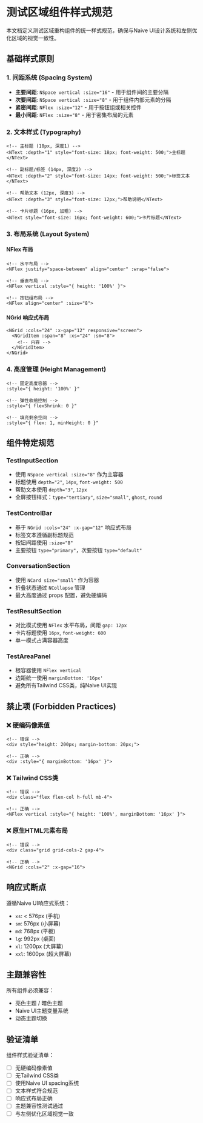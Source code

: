 # 测试区域组件样式规范

本文档定义测试区域重构组件的统一样式规范，确保与Naive UI设计系统和左侧优化区域的视觉一致性。

## 基础样式原则

### 1. 间距系统 (Spacing System)

- **主要间距**: `NSpace vertical :size="16"` - 用于组件间的主要分隔
- **次要间距**: `NSpace vertical :size="8"` - 用于组件内部元素的分隔  
- **紧密间距**: `NFlex :size="12"` - 用于按钮组或相关控件
- **最小间距**: `NFlex :size="8"` - 用于密集布局的元素

### 2. 文本样式 (Typography)

```vue
<!-- 主标题 (18px, 深度1) -->
<NText :depth="1" style="font-size: 18px; font-weight: 500;">主标题</NText>

<!-- 副标题/标签 (14px, 深度2) -->
<NText :depth="2" style="font-size: 14px; font-weight: 500;">标签文本</NText>

<!-- 帮助文本 (12px, 深度3) -->
<NText :depth="3" style="font-size: 12px;">帮助说明</NText>

<!-- 卡片标题 (16px, 加粗) -->
<NText style="font-size: 16px; font-weight: 600;">卡片标题</NText>
```

### 3. 布局系统 (Layout System)

#### NFlex 布局
```vue
<!-- 水平布局 -->
<NFlex justify="space-between" align="center" :wrap="false">

<!-- 垂直布局 -->
<NFlex vertical :style="{ height: '100%' }">

<!-- 按钮组布局 -->
<NFlex align="center" :size="8">
```

#### NGrid 响应式布局
```vue
<NGrid :cols="24" :x-gap="12" responsive="screen">
  <NGridItem :span="8" :xs="24" :sm="8">
    <!-- 内容 -->
  </NGridItem>
</NGrid>
```

### 4. 高度管理 (Height Management)

```vue
<!-- 固定高度容器 -->
:style="{ height: '100%' }"

<!-- 弹性收缩控制 -->
:style="{ flexShrink: 0 }"

<!-- 填充剩余空间 -->
:style="{ flex: 1, minHeight: 0 }"
```

## 组件特定规范

### TestInputSection
- 使用 `NSpace vertical :size="8"` 作为主容器
- 标题使用 `depth="2"`, `14px`, `font-weight: 500`
- 帮助文本使用 `depth="3"`, `12px`
- 全屏按钮样式：`type="tertiary"`, `size="small"`, `ghost`, `round`

### TestControlBar  
- 基于 `NGrid :cols="24" :x-gap="12"` 响应式布局
- 标签文本遵循副标题规范
- 按钮间距使用 `:size="8"`
- 主要按钮 `type="primary"`，次要按钮 `type="default"`

### ConversationSection
- 使用 `NCard size="small"` 作为容器
- 折叠状态通过 `NCollapse` 管理
- 最大高度通过 props 配置，避免硬编码

### TestResultSection
- 对比模式使用 `NFlex` 水平布局，间距 `gap: 12px`
- 卡片标题使用 `16px`, `font-weight: 600`
- 单一模式占满容器高度

### TestAreaPanel
- 根容器使用 `NFlex vertical`
- 边距统一使用 `marginBottom: '16px'`
- 避免所有Tailwind CSS类，纯Naive UI实现

## 禁止项 (Forbidden Practices)

### ❌ 硬编码像素值
```vue
<!-- 错误 -->
<div style="height: 200px; margin-bottom: 20px;">

<!-- 正确 -->
<div :style="{ marginBottom: '16px' }">
```

### ❌ Tailwind CSS类
```vue
<!-- 错误 -->
<div class="flex flex-col h-full mb-4">

<!-- 正确 -->
<NFlex vertical :style="{ height: '100%', marginBottom: '16px' }">
```

### ❌ 原生HTML元素布局
```vue
<!-- 错误 -->
<div class="grid grid-cols-2 gap-4">

<!-- 正确 -->
<NGrid :cols="2" :x-gap="16">
```

## 响应式断点

遵循Naive UI响应式系统：
- `xs`: < 576px (手机)
- `sm`: 576px (小屏幕)  
- `md`: 768px (平板)
- `lg`: 992px (桌面)
- `xl`: 1200px (大屏幕)
- `xxl`: 1600px (超大屏幕)

## 主题兼容性

所有组件必须兼容：
- 亮色主题 / 暗色主题
- Naive UI主题变量系统
- 动态主题切换

## 验证清单

组件样式验证清单：
- [ ] 无硬编码像素值
- [ ] 无Tailwind CSS类
- [ ] 使用Naive UI spacing系统
- [ ] 文本样式符合规范
- [ ] 响应式布局正确
- [ ] 主题兼容性测试通过
- [ ] 与左侧优化区域视觉一致